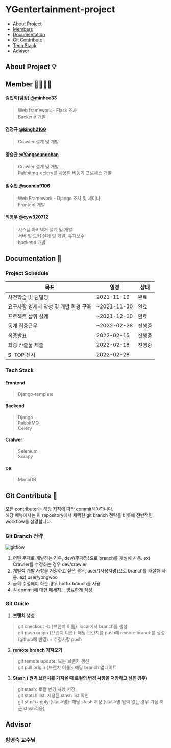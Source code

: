 # YGentertainment-project
 * [About Project](#About_Project)
 * [Members](#Members)
 * [Documentation](#Documents)
 * [Git Contribute](#Contribute)
 * [Tech Stack](#Tech_stack)
 * [Advisor](#Advisor)

## <div id = "About_Project">About Project 💡</div>

## <div id = "Members">Member 🙋‍♂️🙋‍♀️</div>
#### 김민희(팀장) [@minhee33](https://github.com/minhee33)<br>
> Web framework - Flask 조사<br>
> Backend 개발<br>

#### 김정규 [@kingh2160](https://github.com/kingh2160)<br>
> Crawler 설계 및 개발<br>

#### 양승찬 [@Yangseungchan](https://github.com/Yangseungchan)<br>
> Crawler 설계 및 개발<br>
> Rabbitmq-celery를 사용한 비동기 프로세스 개발<br>

#### 임수민 [@soomin9106](https://github.com/soomin9106)<br>
> Web Framework - Django 조사 및 세미나<br>
> Frontent 개발<br>

#### 최영우 [@cyw320712](https://github.com/cyw320712)<br>
> 시스템 아키텍쳐 설계 및 개발 <br>
> 서버 및 도커 설계 및 개발, 유지보수 <br>
> backend 개발 <br>


## <div id = "Documents">Documentation 📑</div>
### Project Schedule
| 목표                           | 일정                 | 상태 |
|--------------------------------|----------------------|--------|
| 사전학습 및 팀빌딩   | 2021-11-19 | 완료     |
| 요구사항 명세서 작성 및 개발 환경 구축 | ~2021-11-30 | 완료  |
| 프로젝트 상위 설계 | ~2021-12-10 | 완료     |
| 동계 집중근무 | ~2022-02-28 | 진행중     |
| 최종발표 | 2022-02-15 | 진행중     |
| 최종 산출물 제출 | 2022-02-18 | 진행중     |
| S-TOP 전시 | 2022-02-28 |      |

### Tech Stack
 #### Frontend
 > Django-templete<br>

 #### Backend
 > Django<br>
 > RabbitMQ<br>
 > Celery<br>

 #### Cralwer
 > Selenium<br>
 > Scrapy<br>

 #### DB
> MariaDB <br>

## <div id = "Contribute">Git Contribute 🔨</div>
모든 contributer는 해당 지침에 따라 commit해야합니다.<br>
해당 메뉴에서는 이 repository에서 채택한 git branch 전략을 비롯해 전반적인 workflow를 설명합니다.<br>

### Git Branch 전략
![gitflow](https://user-images.githubusercontent.com/42880886/143026038-15362eaf-4c3c-4604-8175-1e665ce0043a.png)
1. 어떤 주제로 개발하는 경우, dev/{주제명}으로 branch를 개설해 사용. ex) Crawler를 수정하는 경우 dev/crawler<br>
2. 개별적 개발 사항을 저장하고 싶은 경우, user/{사용자명}으로 branch를 개설해 사용. ex) user/yongwoo<br>
3. 급히 수정해야 하는 경우 hotfix branch를 사용
4. 각 commit에 대한 메세지는 명료하게 작성

### Git Guide
1. **브랜치 생성**<br>
 > git checkout -b {브랜치 이름}: local에서 branch를 생성<br>
 > git push origin {브랜치 이름}: 해당 브런치를 push해 remote branch를 생성 (github에 반영) + 수정사항 push<br>
2. **remote branch 가져오기**<br>
 > git remote update: 모든 브랜치 갱신<br>
 > git pull origin {브랜치 이름}: 해당 branch 업데이트<br>
3. **Stash ( 원격 브랜치를 가져올 때 로컬의 변경 사항을 저장하고 싶은 경우)**<br>
 > git stash: 로컬 변경 사항 저장<br>
 > git statsh list: 저장된 stash list 확인<br>
 > git stash apply {stash명}: 해당 stash 저장 (stash명 입력 없는 경우 가장 최근 stash적용)<br>

## <div id="Advisor">Advisor</div>
### 황영숙 교수님
 
 
